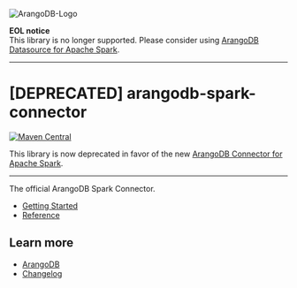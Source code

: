 ![ArangoDB-Logo](https://www.arangodb.com/docs/assets/arangodb_logo_2016_inverted.png)

**EOL notice**  
This library is no longer supported. Please consider using [ArangoDB Datasource for Apache Spark](https://github.com/arangodb/arangodb-spark-datasource).

---

# [DEPRECATED] arangodb-spark-connector

[![Maven Central](https://maven-badges.herokuapp.com/maven-central/com.arangodb/arangodb-spark-connector_2.12/badge.svg)](https://maven-badges.herokuapp.com/maven-central/com.arangodb/arangodb-spark-connector_2.12)

This library is now deprecated in favor of the new [ArangoDB Connector for Apache Spark](https://github.com/arangodb/arangodb-spark-datasource).

---

The official ArangoDB Spark Connector.

- [Getting Started](https://www.arangodb.com/docs/stable/drivers/spark-connector-getting-started.html)
- [Reference](https://www.arangodb.com/docs/stable/drivers/spark-connector-reference.html)

## Learn more

- [ArangoDB](https://www.arangodb.com/)
- [Changelog](ChangeLog.md)
